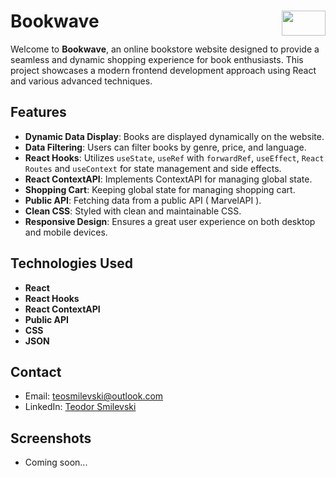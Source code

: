 # Bookwave <img src="https://github.com/teodorSmilevski/teodorSmilevski/assets/123021464/6805c65a-5201-412c-a0ca-79036334b542" width="70" height="40" align="right">

Welcome to **Bookwave**, an online bookstore website designed to provide a seamless and dynamic shopping experience for book enthusiasts. This project showcases a modern frontend development approach using React and various advanced techniques.

## Features

- **Dynamic Data Display**: Books are displayed dynamically on the website.
- **Data Filtering**: Users can filter books by genre, price, and language.
- **React Hooks**: Utilizes `useState`, `useRef` with `forwardRef`, `useEffect`, `React Routes` and `useContext` for state management and side effects.
- **React ContextAPI**: Implements ContextAPI for managing global state.
- **Shopping Cart**: Keeping global state for managing shopping cart.
- **Public API**: Fetching data from a public API ( MarvelAPI ).
- **Clean CSS**: Styled with clean and maintainable CSS.
- **Responsive Design**: Ensures a great user experience on both desktop and mobile devices.

## Technologies Used

- **React**
- **React Hooks**
- **React ContextAPI**
- **Public API**
- **CSS**
- **JSON**

## Contact

- Email: teosmilevski@outlook.com
- LinkedIn: [Teodor Smilevski](https://www.linkedin.com/in/teodor-smilevski-21860221b/)

## Screenshots

- Coming soon...
